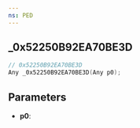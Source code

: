 ```yaml
---
ns: PED
---
```

## _0x52250B92EA70BE3D

```c
// 0x52250B92EA70BE3D
Any _0x52250B92EA70BE3D(Any p0);
```

## Parameters
* **p0**:
